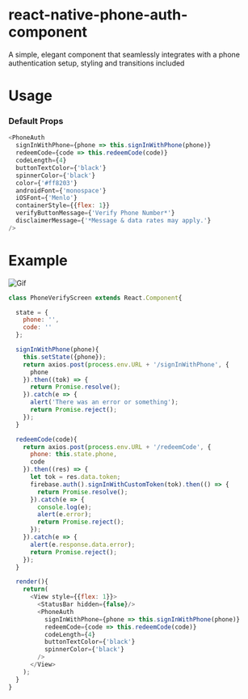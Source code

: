 # react-native-phone-auth-component
A simple, elegant component that seamlessly integrates with a phone authentication setup, styling and transitions included

# Usage
### Default Props
```javascript
<PhoneAuth
  signInWithPhone={phone => this.signInWithPhone(phone)}
  redeemCode={code => this.redeemCode(code)}
  codeLength={4}
  buttonTextColor={'black'}
  spinnerColor={'black'}
  color={'#ff8203'}
  androidFont={'monospace'}
  iOSFont={'Menlo'}
  containerStyle={{flex: 1}}
  verifyButtonMessage={'Verify Phone Number*'}
  disclaimerMessage={'*Message & data rates may apply.'}
/>
```

# Example
![Gif](https://media.giphy.com/media/3o6fIUTzWand2sRtwQ/giphy.gif)
```javascript
class PhoneVerifyScreen extends React.Component{

  state = {
    phone: '',
    code: ''
  };

  signInWithPhone(phone){
    this.setState({phone});
    return axios.post(process.env.URL + '/signInWithPhone', {
      phone
    }).then((tok) => {
      return Promise.resolve();
    }).catch(e => {
      alert('There was an error or something');
      return Promise.reject();
    });
  }

  redeemCode(code){
    return axios.post(process.env.URL + '/redeemCode', {
      phone: this.state.phone,
      code
    }).then((res) => {
      let tok = res.data.token;
      firebase.auth().signInWithCustomToken(tok).then(() => {
        return Promise.resolve();
      }).catch(e => {
        console.log(e);
        alert(e.error);
        return Promise.reject();
      });
    }).catch(e => {
      alert(e.response.data.error);
      return Promise.reject();
    });
  }

  render(){
    return(
      <View style={{flex: 1}}>
        <StatusBar hidden={false}/>
        <PhoneAuth
          signInWithPhone={phone => this.signInWithPhone(phone)}
          redeemCode={code => this.redeemCode(code)}
          codeLength={4}
          buttonTextColor={'black'}
          spinnerColor={'black'}
        />
      </View>
    );
  }
}
```